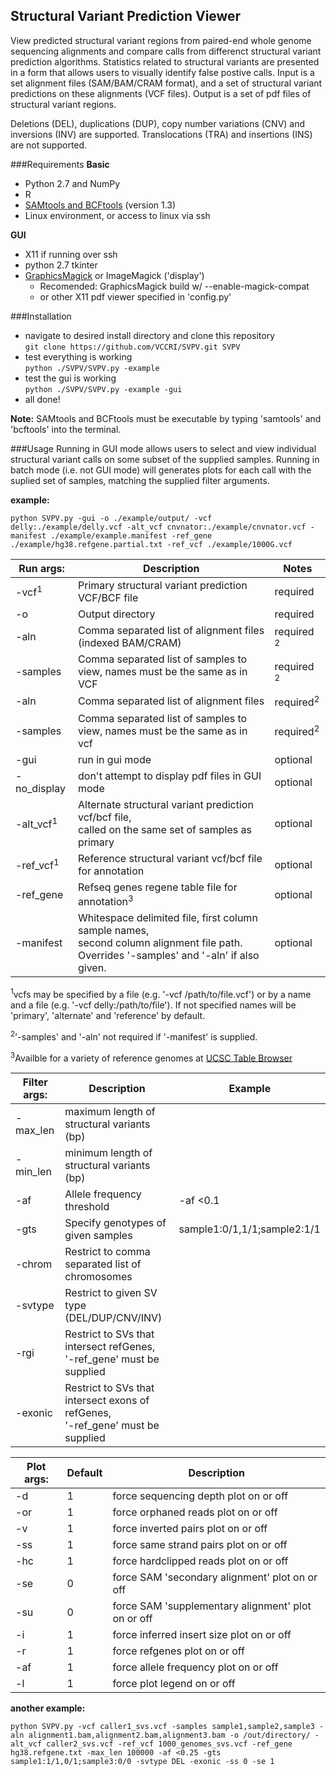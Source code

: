 Structural Variant Prediction Viewer  
------------------------------------
View predicted structural variant regions from paired-end whole genome sequencing alignments and compare calls from differenct structural variant prediction algorithms. Statistics related to structural variants are presented in a form that allows users to visually identify false postive calls. Input is a set alignment files (SAM/BAM/CRAM format), and a set of structural variant predictions on these alignments (VCF files). Output is a set of pdf files of structural variant regions.

Deletions (DEL), duplications (DUP), copy number variations (CNV) and inversions (INV) are supported. Translocations (TRA) and insertions (INS) are not supported.

###Requirements
**Basic**  
* Python 2.7 and NumPy
* R
* [SAMtools and BCFtools](https://github.com/samtools) (version 1.3)
* Linux environment, or access to linux via ssh  
  
**GUI**  
* X11 if running over ssh
* python 2.7 tkinter
* [GraphicsMagick](http://www.graphicsmagick.org/) or ImageMagick ('display')
  * Recomended: GraphicsMagick build w/ --enable-magick-compat
  * or other X11 pdf viewer specified in 'config.py'

###Installation
* navigate to desired install directory and clone this repository  
`git clone https://github.com/VCCRI/SVPV.git SVPV`
* test everything is working  
`python ./SVPV/SVPV.py -example`
* test the gui is working  
`python ./SVPV/SVPV.py -example -gui`
* all done!  

**Note:** SAMtools and BCFtools must be executable by typing 'samtools' and 'bcftools' into the terminal.

###Usage
Running in GUI mode allows users to select and view individual structural variant calls on some subset of the supplied samples. Running in batch mode (i.e. not GUI mode) will generates plots for each call with the suplied set of samples, matching the supplied filter arguments.

**example:**  
```
python SVPV.py -gui -o ./example/output/ -vcf delly:./example/delly.vcf -alt_vcf cnvnator:./example/cnvnator.vcf -manifest ./example/example.manifest -ref_gene ./example/hg38.refgene.partial.txt -ref_vcf ./example/1000G.vcf
```

|Run args:            | Description                                                               | Notes    |
|---------------------|---------------------------------------------------------------------------|----------|
|-vcf<sup>1</sup>     | Primary structural variant prediction VCF/BCF file                        | required |
|-o                   | Output directory                                                          | required |
|-aln                 | Comma separated list of alignment files (indexed BAM/CRAM)                | required <sup>2</sup>
|-samples             | Comma separated list of samples to view, names must be the same as in VCF | required <sup>2</sup>
|-aln                 | Comma separated list of alignment files                                   | required<sup>2</sup>
|-samples             | Comma separated list of samples to view, names must be the same as in vcf | required<sup>2</sup>
|-gui                 | run in gui mode                                                           | optional |
|-no_display          | don't attempt to display pdf files in GUI mode                            | optional |
|-alt_vcf<sup>1</sup> | Alternate structural variant prediction vcf/bcf file, <br> called on the same set of samples as primary   | optional
|-ref_vcf<sup>1</sup> | Reference structural variant vcf/bcf file for annotation                  | optional |
|-ref_gene            | Refseq genes regene table file for annotation<sup>3</sup>                 | optional |
|-manifest            | Whitespace delimited file, first column sample names, <br> second column alignment file path. Overrides '-samples' and '-aln' if also given. | optional 

<sup>1</sup>vcfs may be specified by a file (e.g. '-vcf /path/to/file.vcf') or by a name and a file (e.g. '-vcf delly:/path/to/file'). If not specified names will be 'primary', 'alternate' and 'reference' by default.

<sup>2</sup>'-samples' and '-aln' not required if '-manifest' is supplied.

<sup>3</sup>Availble for a variety of reference genomes at [UCSC Table Browser](https://genome.ucsc.edu/cgi-bin/hgTables)


|Filter args: | Description                                     | Example                     |
------------- |-------------------------------------------------|-----------------------------|
| -max_len    | maximum length of structural variants (bp)      |                             |
| -min_len    | minimum length of structural variants (bp)      |                             |
| -af         | Allele frequency threshold                      | -af <0.1                    |  
| -gts        | Specify genotypes of given samples              | sample1:0/1,1/1;sample2:1/1 |
| -chrom      | Restrict to comma separated list of chromosomes |                             |
| -svtype     | Restrict to given SV type (DEL/DUP/CNV/INV)     |                             |
| -rgi        | Restrict to SVs that intersect refGenes, <br>'-ref_gene' must be supplied  |  |
| -exonic     | Restrict to SVs that intersect exons of refGenes, <br>'-ref_gene' must be supplied  |



|Plot args: | Default | Description                                        |
|-----------|---------|----------------------------------------------------|
|-d         | 1       | force sequencing depth plot on or off              |
|-or        | 1       | force orphaned reads plot on or off                |
|-v         | 1       | force inverted pairs plot on or off                |
|-ss        | 1       | force same strand pairs plot on or off             |
|-hc        | 1       | force hardclipped reads plot on or off             |
|-se        | 0       | force SAM 'secondary alignment' plot on or off     |
|-su        | 0       | force SAM 'supplementary alignment' plot on or off |
|-i         | 1       | force inferred insert size plot on or off          |
|-r         | 1       | force refgenes plot on or off                      |
|-af        | 1       | force allele frequency plot on or off              | 
|-l         | 1       | force plot legend on or off                        |



**another example:**  
```
python SVPV.py -vcf caller1_svs.vcf -samples sample1,sample2,sample3 -aln alignment1.bam,alignment2.bam,alignment3.bam -o /out/directory/ -alt_vcf caller2_svs.vcf -ref_vcf 1000_genomes_svs.vcf -ref_gene hg38.refgene.txt -max_len 100000 -af <0.25 -gts sample1:1/1,0/1;sample3:0/0 -svtype DEL -exonic -ss 0 -se 1
```
